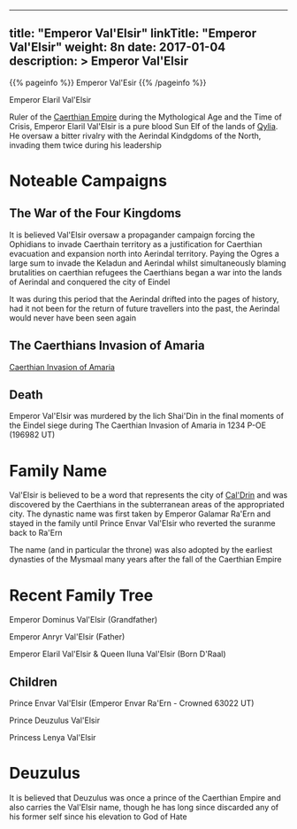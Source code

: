 
---
title: "Emperor Val'Elsir"
linkTitle: "Emperor Val'Elsir"
weight: 8n
date: 2017-01-04
description: >
 Emperor Val'Elsir
---

{{% pageinfo %}}
Emperor Val'Esir
{{% /pageinfo %}}

Emperor Elaril Val'Elsir

Ruler of the [Caerthian Empire](https://www.fallofanempire.com/docs/races/caerthian/) during the Mythological Age and the Time of Crisis, Emperor Elaril Val'Elsir is a pure blood Sun Elf of the lands of [Qylia](https://www.fallofanempire.com/docs/locations/qylia/). He oversaw a bitter rivalry with the Aerindal Kindgdoms of the North, invading them twice during his leadership

# Noteable Campaigns

## The War of the Four Kingdoms

It is believed Val'Elsir oversaw a propagander campaign forcing the Ophidians to invade Caerthain territory as a justification for Caerthian evacuation and expansion north into Aerindal territory. Paying the Ogres a large sum to invade the Keladun and Aerindal whilst simultaneously blaming brutalities on caerthian refugees the Caerthians began a war into the lands of Aerindal and conquered the city of Eindel

It was during this period that the Aerindal drifted into the pages of history, had it not been for the return of future travellers into the past, the Aerindal would never have been seen again

## The Caerthians Invasion of Amaria

[Caerthian Invasion of Amaria](https://www.fallofanempire.com/docs/events/the-caerthian-invasion/)

## Death

Emperor Val'Elsir was murdered by the lich Shai'Din in the final moments of the Eindel siege during The Caerthian Invasion of Amaria in 1234 P-OE (196982 UT)

# Family Name

Val'Elsir is believed to be a word that represents the city of [Cal'Drin](https://www.fallofanempire.com/docs/locations/qylia/caldrin/) and was discovered by the Caerthians in the subterranean areas of the appropriated city. The dynastic name was first taken by Emperor Galamar Ra'Ern and stayed in the family until Prince Envar Val'Elsir who reverted the suranme back to Ra'Ern

The name (and in particular the throne) was also adopted by the earliest dynasties of the Mysmaal many years after the fall of the Caerthian Empire

# Recent Family Tree

Emperor Dominus Val'Elsir (Grandfather)

Emperor Anryr Val'Elsir (Father)

Emperor Elaril Val'Elsir & Queen Iluna Val'Elsir (Born D'Raal)

## Children

Prince Envar Val'Elsir (Emperor Envar Ra'Ern - Crowned 63022 UT)

Prince Deuzulus Val'Elsir

Princess Lenya Val'Elsir

# Deuzulus

It is believed that Deuzulus was once a prince of the Caerthian Empire and also carries the Val'Elsir name, though he has long since discarded any of his former self since his elevation to God of Hate
